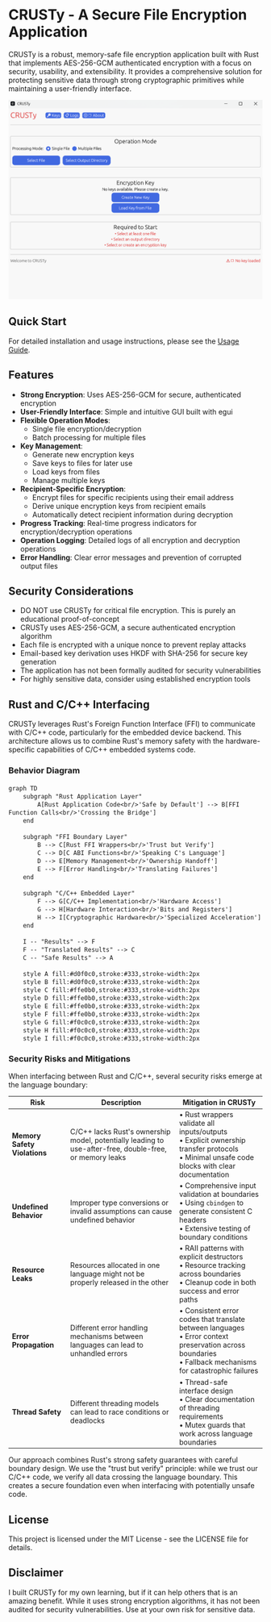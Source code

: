 # CRUSTy - A Secure File Encryption Application

CRUSTy is a robust, memory-safe file encryption application built with Rust that implements AES-256-GCM authenticated encryption with a focus on security, usability, and extensibility. It provides a comprehensive solution for protecting sensitive data through strong cryptographic primitives while maintaining a user-friendly interface.

![CRUSTy Application](https://github.com/shahern004/CRUSTy/raw/main/screenshots/crusty_main.png)

## Quick Start

For detailed installation and usage instructions, please see the [Usage Guide](Documentation/USAGE.md).

## Features

- **Strong Encryption**: Uses AES-256-GCM for secure, authenticated encryption
- **User-Friendly Interface**: Simple and intuitive GUI built with egui
- **Flexible Operation Modes**:
  - Single file encryption/decryption
  - Batch processing for multiple files
- **Key Management**:
  - Generate new encryption keys
  - Save keys to files for later use
  - Load keys from files
  - Manage multiple keys
- **Recipient-Specific Encryption**:
  - Encrypt files for specific recipients using their email address
  - Derive unique encryption keys from recipient emails
  - Automatically detect recipient information during decryption
- **Progress Tracking**: Real-time progress indicators for encryption/decryption operations
- **Operation Logging**: Detailed logs of all encryption and decryption operations
- **Error Handling**: Clear error messages and prevention of corrupted output files

## Security Considerations

- DO NOT use CRUSTy for critical file encryption. This is purely an educational proof-of-concept
- CRUSTy uses AES-256-GCM, a secure authenticated encryption algorithm
- Each file is encrypted with a unique nonce to prevent replay attacks
- Email-based key derivation uses HKDF with SHA-256 for secure key generation
- The application has not been formally audited for security vulnerabilities
- For highly sensitive data, consider using established encryption tools


## Rust and C/C++ Interfacing

CRUSTy leverages Rust's Foreign Function Interface (FFI) to communicate with C/C++ code, particularly for the embedded device backend. This architecture allows us to combine Rust's memory safety with the hardware-specific capabilities of C/C++ embedded systems code.

### Behavior Diagram

```mermaid
graph TD
    subgraph "Rust Application Layer"
        A[Rust Application Code<br/>'Safe by Default'] --> B[FFI Function Calls<br/>'Crossing the Bridge']
    end
    
    subgraph "FFI Boundary Layer"
        B --> C[Rust FFI Wrappers<br/>'Trust but Verify']
        C --> D[C ABI Functions<br/>'Speaking C's Language']
        D --> E[Memory Management<br/>'Ownership Handoff']
        E --> F[Error Handling<br/>'Translating Failures']
    end
    
    subgraph "C/C++ Embedded Layer"
        F --> G[C/C++ Implementation<br/>'Hardware Access']
        G --> H[Hardware Interaction<br/>'Bits and Registers']
        H --> I[Cryptographic Hardware<br/>'Specialized Acceleration']
    end
    
    I -- "Results" --> F
    F -- "Translated Results" --> C
    C -- "Safe Results" --> A
    
    style A fill:#d0f0c0,stroke:#333,stroke-width:2px
    style B fill:#d0f0c0,stroke:#333,stroke-width:2px
    style C fill:#ffe0b0,stroke:#333,stroke-width:2px
    style D fill:#ffe0b0,stroke:#333,stroke-width:2px
    style E fill:#ffe0b0,stroke:#333,stroke-width:2px
    style F fill:#ffe0b0,stroke:#333,stroke-width:2px
    style G fill:#f0c0c0,stroke:#333,stroke-width:2px
    style H fill:#f0c0c0,stroke:#333,stroke-width:2px
    style I fill:#f0c0c0,stroke:#333,stroke-width:2px
```

### Security Risks and Mitigations

When interfacing between Rust and C/C++, several security risks emerge at the language boundary:

| Risk | Description | Mitigation in CRUSTy |
|------|-------------|----------------------|
| **Memory Safety Violations** | C/C++ lacks Rust's ownership model, potentially leading to use-after-free, double-free, or memory leaks | • Rust wrappers validate all inputs/outputs<br>• Explicit ownership transfer protocols<br>• Minimal unsafe code blocks with clear documentation |
| **Undefined Behavior** | Improper type conversions or invalid assumptions can cause undefined behavior | • Comprehensive input validation at boundaries<br>• Using `cbindgen` to generate consistent C headers<br>• Extensive testing of boundary conditions |
| **Resource Leaks** | Resources allocated in one language might not be properly released in the other | • RAII patterns with explicit destructors<br>• Resource tracking across boundaries<br>• Cleanup code in both success and error paths |
| **Error Propagation** | Different error handling mechanisms between languages can lead to unhandled errors | • Consistent error codes that translate between languages<br>• Error context preservation across boundaries<br>• Fallback mechanisms for catastrophic failures |
| **Thread Safety** | Different threading models can lead to race conditions or deadlocks | • Thread-safe interface design<br>• Clear documentation of threading requirements<br>• Mutex guards that work across language boundaries |

Our approach combines Rust's strong safety guarantees with careful boundary design. We use the "trust but verify" principle: while we trust our C/C++ code, we verify all data crossing the language boundary. This creates a secure foundation even when interfacing with potentially unsafe code.

## License

This project is licensed under the MIT License - see the LICENSE file for details.

## Disclaimer

I built CRUSTy for my own learning, but if it can help others that is an amazing benefit. While it uses strong encryption algorithms, it has not been audited for security vulnerabilities. Use at your own risk for sensitive data.
